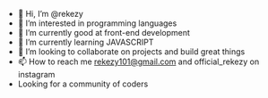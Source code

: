 - 👋 Hi, I’m @rekezy
- 👀 I’m interested in programming languages 
- 🌱 I’m currently good at front-end development
- 🌱 I’m currently learning JAVASCRIPT 
- 💞️ I’m looking to collaborate on projects and build great things
- 📫 How to reach me rekezy101@gmail.com and official_rekezy on instagram
-    Looking for a community of coders

<!---
rekezy/rekezy is a ✨ special ✨ repository because its `README.md` (this file) appears on your GitHub profile.
You can click the Preview link to take a look at your changes.
--->
